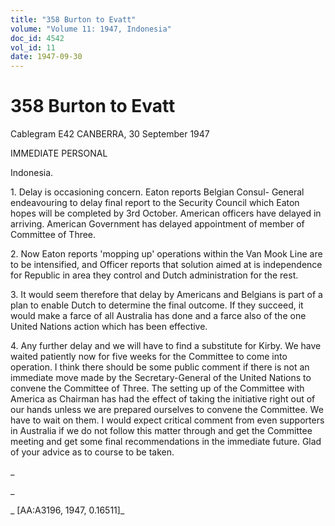 ```yaml
---
title: "358 Burton to Evatt"
volume: "Volume 11: 1947, Indonesia"
doc_id: 4542
vol_id: 11
date: 1947-09-30
---
```


# 358 Burton to Evatt

Cablegram E42 CANBERRA, 30 September 1947

IMMEDIATE PERSONAL

Indonesia.

1\. Delay is occasioning concern. Eaton reports Belgian Consul- General endeavouring to delay final report to the Security Council which Eaton hopes will be completed by 3rd October. American officers have delayed in arriving. American Government has delayed appointment of member of Committee of Three.

2\. Now Eaton reports 'mopping up' operations within the Van Mook Line are to be intensified, and Officer reports that solution aimed at is independence for Republic in area they control and Dutch administration for the rest.

3\. It would seem therefore that delay by Americans and Belgians is part of a plan to enable Dutch to determine the final outcome. If they succeed, it would make a farce of all Australia has done and a farce also of the one United Nations action which has been effective.

4\. Any further delay and we will have to find a substitute for Kirby. We have waited patiently now for five weeks for the Committee to come into operation. I think there should be some public comment if there is not an immediate move made by the Secretary-General of the United Nations to convene the Committee of Three. The setting up of the Committee with America as Chairman has had the effect of taking the initiative right out of our hands unless we are prepared ourselves to convene the Committee. We have to wait on them. I would expect critical comment from even supporters in Australia if we do not follow this matter through and get the Committee meeting and get some final recommendations in the immediate future. Glad of your advice as to course to be taken.

_

_

_ [AA:A3196, 1947, 0.16511]_
